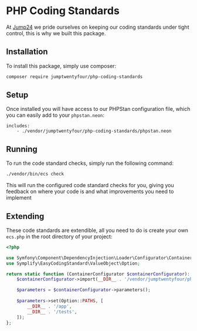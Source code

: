 # PHP Coding Standards

At [Jump24](https://jump24.co.uk/) we pride ourselves on keeping our coding standards under tight control, this is why we built this package.

## Installation

To install this package, simply use composer:

```bash
composer require jumptwentyfour/php-coding-standards
```

## Setup

Once installed you will have access to our PHPStan configuration file, which you can easily add to your `phpstan.neon`:

```neon
includes:
    - ./vendor/jumptwentyfour/php-coding-standards/phpstan.neon
```

## Running

To run the code standard checks, simply run the following command:

```bash
./vendor/bin/ecs check
```
This will run the configured code standard checks for you, giving you feedback on where your code is and what improvements you need to implement

## Extending

These code standards are extendible, all you need to do is create your own `ecs.php` in the root directory of your project:

```php
<?php

use Symfony\Component\DependencyInjection\Loader\Configurator\ContainerConfigurator;
use Symplify\EasyCodingStandard\ValueObject\Option;

return static function (ContainerConfigurator $containerConfigurator): void {
    $containerConfigurator->import(__DIR__ . '/vendor/jumptwentyfour/php-coding-standards/ecs.php');

    $parameters = $containerConfigurator->parameters();
    
    $parameters->set(Option::PATHS, [
        __DIR__ . '/app',
        __DIR__ . '/tests',
    ]);
};
```
